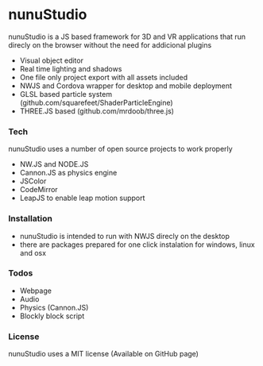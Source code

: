 # nunuStudio
nunuStudio is a JS based framework for 3D and VR applications that run direcly on the browser without the need for addicional plugins
- Visual object editor
- Real time lighting and shadows
- One file only project export with all assets included
- NWJS and Cordova wrapper for desktop and mobile deployment
- GLSL based particle system (github.com/squarefeet/ShaderParticleEngine)
- THREE.JS based (github.com/mrdoob/three.js)

### Tech
nunuStudio uses a number of open source projects to work properly
* NW.JS and NODE.JS
* Cannon.JS as physics engine
* JSColor
* CodeMirror
* LeapJS to enable leap motion support

### Installation
* nunuStudio is intended to run with NWJS direcly on the desktop
* there are packages prepared for one click instalation for windows, linux and osx

### Todos
 - Webpage
 - Audio
 - Physics (Cannon.JS)
 - Blockly block script

### License
nunuStudio uses a MIT license (Available on GitHub page)